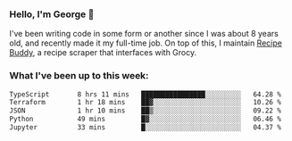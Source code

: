 ### Hello, I'm George 👋

I've been writing code in some form or another since I was about 8 years old, and recently made it my full-time job. On top of this, I maintain [Recipe Buddy](https://github.com/georgegebbett/recipe-buddy), a recipe scraper that interfaces with Grocy.  

<!--
**georgegebbett/georgegebbett** is a ✨ _special_ ✨ repository because its `README.md` (this file) appears on your GitHub profile.

Here are some ideas to get you started:

- 🔭 I’m currently working on ...
- 🌱 I’m currently learning ...
- 👯 I’m looking to collaborate on ...
- 🤔 I’m looking for help with ...
- 💬 Ask me about ...
- 📫 How to reach me: ...
- 😄 Pronouns: ...
- ⚡ Fun fact: ...
-->

### What I've been up to this week:
<!--START_SECTION:waka-->

```txt
TypeScript       8 hrs 11 mins   ████████████████░░░░░░░░░   64.28 %
Terraform        1 hr 18 mins    ██▓░░░░░░░░░░░░░░░░░░░░░░   10.26 %
JSON             1 hr 10 mins    ██▒░░░░░░░░░░░░░░░░░░░░░░   09.22 %
Python           49 mins         █▓░░░░░░░░░░░░░░░░░░░░░░░   06.46 %
Jupyter          33 mins         █░░░░░░░░░░░░░░░░░░░░░░░░   04.37 %
```

<!--END_SECTION:waka-->
